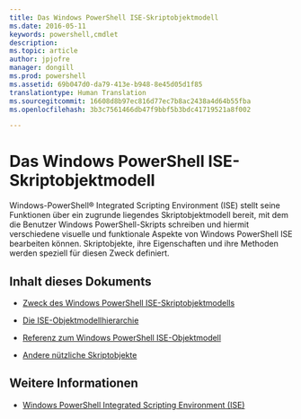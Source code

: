 ```yaml
---
title: Das Windows PowerShell ISE-Skriptobjektmodell
ms.date: 2016-05-11
keywords: powershell,cmdlet
description: 
ms.topic: article
author: jpjofre
manager: dongill
ms.prod: powershell
ms.assetid: 69b047d0-da79-413e-b948-8e45d05d1f85
translationtype: Human Translation
ms.sourcegitcommit: 16608d8b97ec816d77ec7b8ac2438a4d64b55fba
ms.openlocfilehash: 3b3c7561466db47f9bbf5b3bdc41719521a8f002

---
```


# Das Windows PowerShell ISE-Skriptobjektmodell
  Windows-PowerShell® Integrated Scripting Environment (ISE) stellt seine Funktionen über ein zugrunde liegendes Skriptobjektmodell bereit, mit dem die Benutzer Windows PowerShell-Skripts schreiben und hiermit verschiedene visuelle und funktionale Aspekte von Windows PowerShell ISE bearbeiten können. Skriptobjekte, ihre Eigenschaften und ihre Methoden werden speziell für diesen Zweck definiert.

## Inhalt dieses Dokuments

-   [Zweck des Windows PowerShell ISE-Skriptobjektmodells](Purpose-of-the-Windows-PowerShell-ISE-Scripting-Object-Model.md)

-   [Die ISE-Objektmodellhierarchie](The-ISE-Object-Model-Hierarchy.md)

-   [Referenz zum Windows PowerShell ISE-Objektmodell](Windows-PowerShell-ISE-Object-Model-Reference.md)

-   [Andere nützliche Skriptobjekte](../../getting-started/cookbooks/Other-Useful-Scripting-Objects.md)

## Weitere Informationen
- [Windows PowerShell Integrated Scripting Environment &#40;ISE&#41;](../../getting-started/fundamental/Windows-PowerShell-Integrated-Scripting-Environment--ISE-.md)

  



<!--HONumber=Oct16_HO1-->


